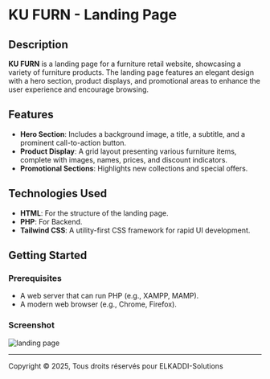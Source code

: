 # KU FURN - Landing Page

## Description

**KU FURN** is a landing page for a furniture retail website, showcasing a variety of furniture products. The landing page features an elegant design with a hero section, product displays, and promotional areas to enhance the user experience and encourage browsing.

## Features

- **Hero Section**: Includes a background image, a title, a subtitle, and a prominent call-to-action button.
- **Product Display**: A grid layout presenting various furniture items, complete with images, names, prices, and discount indicators.
- **Promotional Sections**: Highlights new collections and special offers.

## Technologies Used

- **HTML**: For the structure of the landing page.
- **PHP**: For Backend.
- **Tailwind CSS**: A utility-first CSS framework for rapid UI development.

## Getting Started

### Prerequisites

- A web server that can run PHP (e.g., XAMPP, MAMP).
- A modern web browser (e.g., Chrome, Firefox).

### Screenshot
![landing page](https://cdn.dribbble.com/userupload/44727210/file/79dbf48c36033bcad3078232da621606.png?resize=1024x4974&vertical=center)

---
Copyright © 2025, Tous droits réservés pour ELKADDI-Solutions


